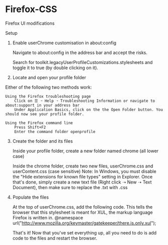 # Firefox-CSS
Firefox UI modifications

Setup
1. Enable userChrome customisation in about:config

    Navigate to about:config in the address bar and accept the risks.

    Search for toolkit.legacyUserProfileCustomizations.stylesheets and toggle it to true (by double clicking on it).

2. Locate and open your profile folder

Either of the following two methods work:

    Using the Firefox troubleshooting page
        Click on ☰ ➝ Help ➝ Troubleshooting Information or navigate to about:support in your address bar
        Under Application Basics, click on the the Open Folder button. You should now see your profile folder.

    Using the Firefox command line
        Press Shift+F2
        Enter the command folder openprofile

3. Create the folder and its files

    Inside your profile folder, create a new folder named chrome (all lower case)

    Inside the chrome folder, create two new files, userChrome.css and userContent.css (case sensitive)
        Note: In Windows, you must disable the "Hide extensions for known file types" setting in Explorer. Once that's done, simply create a new text file (Right click ➝ New ➝ Text Document), then make sure to replace the .txt with .css

4. Populate the files

    At the top of userChrome.css, add the following code. This tells the browser that this stylesheet is meant for XUL, the markup language Firefox is written in.
    @namespace url("http://www.mozilla.org/keymaster/gatekeeper/there.is.only.xul");

    That's it! Now that you've set everything up, all you need to do is add code to the files and restart the browser.
